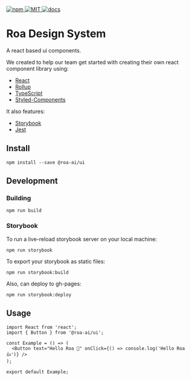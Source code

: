 <p>
  <a href="https://www.npmjs.com/package/@roa-ai/ui">
    <img
      src="https://img.shields.io/npm/v/@roa-ai/ui.svg"
      alt="npm"
    >
  </a>
  <a href="https://github.com/roa-ai/roa-ui/blob/master/LICENSE">
    <img
      src="https://img.shields.io/github/license/mashape/apistatus.svg"
      alt="MIT"
    >
  </a>
  <a href="https://roa-ai.github.io/roa-ui/">
    <img
      src="https://img.shields.io/readthedocs/pip.svg"
      alt="docs"
    >
  </a>
</p>

# Roa Design System

A react based ui components.

We created to help our team get started with creating their own react component library using:

- [React](https://reactjs.org/)
- [Rollup](https://rollupjs.org/guide/en/)
- [TypeScript](https://www.typescriptlang.org/)
- [Styled-Components](https://styled-components.com/)

It also features:

- [Storybook](https://storybook.js.org/)
- [Jest](https://jestjs.io/)

## Install

```
npm install --save @roa-ai/ui
```

## Development

### Building

```
npm run build
```

### Storybook

To run a live-reload storybook server on your local machine:

```
npm run storybook
```

To export your storybook as static files:

```
npm run storybook:build
```

Also, can deploy to gh-pages:

```
npm run storybook:deploy
```

## Usage

```tsx
import React from 'react';
import { Button } from '@roa-ai/ui';

const Example = () => (
  <Button text="Hello Roa 👋" onClick={() => console.log('Hello Roa 👍')} />
);

export default Example;
```
